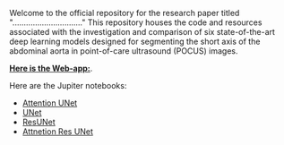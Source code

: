

Welcome to the official repository for the research paper titled "..............................." This repository houses the code and resources associated with the investigation and comparison of six state-of-the-art deep learning models designed for segmenting the short axis of the abdominal aorta in point-of-care ultrasound (POCUS) images.





[**Here is the Web-app:**](https://sumit-ai-ml.github.io/Aorta-POCUS-Segmentation/software).

Here are the Jupiter notebooks: 

- [Attention UNet](https://www.kaggle.com/embed/sumitai/attention-unet?kernelSessionId=121242354)
- [UNet](https://www.kaggle.com/embed/sumitai/unet-ultrasound-images?kernelSessionId=59088631)
- [ResUNet](https://www.kaggle.com/embed/sumitai/resunet?kernelSessionId=121264487)
- [Attnetion Res UNet](https://www.kaggle.com/embed/sumitai/resattention-unet?kernelSessionId=121271168)

